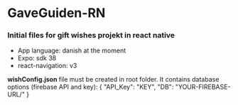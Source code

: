 # GaveGuiden-RN

### Initial files for gift wishes projekt in react native

- App language: danish at the moment
- Expo: sdk 38
- react-navigation: v3

**wishConfig.json** file must be created in root folder. It contains database options (firebase API and key):
 {
 "API_Key": "KEY",
 "DB": "YOUR-FIREBASE-URL/"
}
